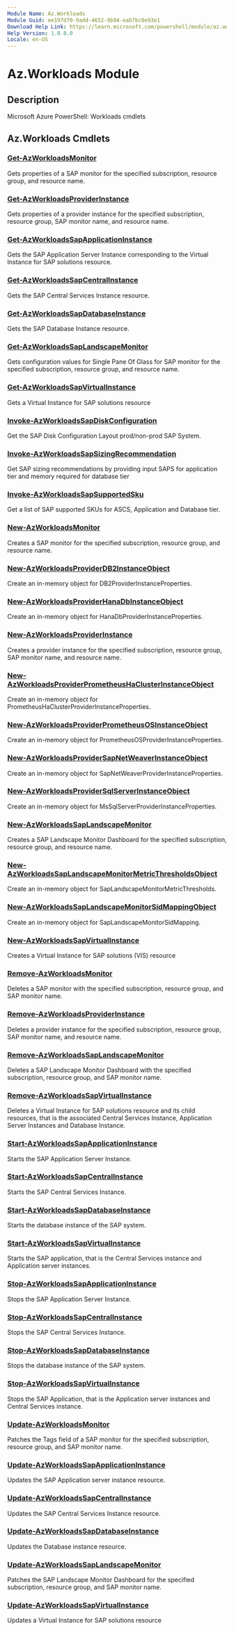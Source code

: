 ```yaml
---
Module Name: Az.Workloads
Module Guid: ee197d70-9add-4652-9b94-eab7bc0e93e1
Download Help Link: https://learn.microsoft.com/powershell/module/az.workloads
Help Version: 1.0.0.0
Locale: en-US
---
```


# Az.Workloads Module
## Description
Microsoft Azure PowerShell: Workloads cmdlets

## Az.Workloads Cmdlets
### [Get-AzWorkloadsMonitor](Get-AzWorkloadsMonitor.md)
Gets properties of a SAP monitor for the specified subscription, resource group, and resource name.

### [Get-AzWorkloadsProviderInstance](Get-AzWorkloadsProviderInstance.md)
Gets properties of a provider instance for the specified subscription, resource group, SAP monitor name, and resource name.

### [Get-AzWorkloadsSapApplicationInstance](Get-AzWorkloadsSapApplicationInstance.md)
Gets the SAP Application Server Instance corresponding to the Virtual Instance for SAP solutions resource.

### [Get-AzWorkloadsSapCentralInstance](Get-AzWorkloadsSapCentralInstance.md)
Gets the SAP Central Services Instance resource.

### [Get-AzWorkloadsSapDatabaseInstance](Get-AzWorkloadsSapDatabaseInstance.md)
Gets the SAP Database Instance resource.

### [Get-AzWorkloadsSapLandscapeMonitor](Get-AzWorkloadsSapLandscapeMonitor.md)
Gets configuration values for Single Pane Of Glass for SAP monitor for the specified subscription, resource group, and resource name.

### [Get-AzWorkloadsSapVirtualInstance](Get-AzWorkloadsSapVirtualInstance.md)
Gets a Virtual Instance for SAP solutions resource

### [Invoke-AzWorkloadsSapDiskConfiguration](Invoke-AzWorkloadsSapDiskConfiguration.md)
Get the SAP Disk Configuration Layout prod/non-prod SAP System.

### [Invoke-AzWorkloadsSapSizingRecommendation](Invoke-AzWorkloadsSapSizingRecommendation.md)
Get SAP sizing recommendations by providing input SAPS for application tier and memory required for database tier

### [Invoke-AzWorkloadsSapSupportedSku](Invoke-AzWorkloadsSapSupportedSku.md)
Get a list of SAP supported SKUs for ASCS, Application and Database tier.

### [New-AzWorkloadsMonitor](New-AzWorkloadsMonitor.md)
Creates a SAP monitor for the specified subscription, resource group, and resource name.

### [New-AzWorkloadsProviderDB2InstanceObject](New-AzWorkloadsProviderDB2InstanceObject.md)
Create an in-memory object for DB2ProviderInstanceProperties.

### [New-AzWorkloadsProviderHanaDbInstanceObject](New-AzWorkloadsProviderHanaDbInstanceObject.md)
Create an in-memory object for HanaDbProviderInstanceProperties.

### [New-AzWorkloadsProviderInstance](New-AzWorkloadsProviderInstance.md)
Creates a provider instance for the specified subscription, resource group, SAP monitor name, and resource name.

### [New-AzWorkloadsProviderPrometheusHaClusterInstanceObject](New-AzWorkloadsProviderPrometheusHaClusterInstanceObject.md)
Create an in-memory object for PrometheusHaClusterProviderInstanceProperties.

### [New-AzWorkloadsProviderPrometheusOSInstanceObject](New-AzWorkloadsProviderPrometheusOSInstanceObject.md)
Create an in-memory object for PrometheusOSProviderInstanceProperties.

### [New-AzWorkloadsProviderSapNetWeaverInstanceObject](New-AzWorkloadsProviderSapNetWeaverInstanceObject.md)
Create an in-memory object for SapNetWeaverProviderInstanceProperties.

### [New-AzWorkloadsProviderSqlServerInstanceObject](New-AzWorkloadsProviderSqlServerInstanceObject.md)
Create an in-memory object for MsSqlServerProviderInstanceProperties.

### [New-AzWorkloadsSapLandscapeMonitor](New-AzWorkloadsSapLandscapeMonitor.md)
Creates a SAP Landscape Monitor Dashboard for the specified subscription, resource group, and resource name.

### [New-AzWorkloadsSapLandscapeMonitorMetricThresholdsObject](New-AzWorkloadsSapLandscapeMonitorMetricThresholdsObject.md)
Create an in-memory object for SapLandscapeMonitorMetricThresholds.

### [New-AzWorkloadsSapLandscapeMonitorSidMappingObject](New-AzWorkloadsSapLandscapeMonitorSidMappingObject.md)
Create an in-memory object for SapLandscapeMonitorSidMapping.

### [New-AzWorkloadsSapVirtualInstance](New-AzWorkloadsSapVirtualInstance.md)
Creates a Virtual Instance for SAP solutions (VIS) resource

### [Remove-AzWorkloadsMonitor](Remove-AzWorkloadsMonitor.md)
Deletes a SAP monitor with the specified subscription, resource group, and SAP monitor name.

### [Remove-AzWorkloadsProviderInstance](Remove-AzWorkloadsProviderInstance.md)
Deletes a provider instance for the specified subscription, resource group, SAP monitor name, and resource name.

### [Remove-AzWorkloadsSapLandscapeMonitor](Remove-AzWorkloadsSapLandscapeMonitor.md)
Deletes a SAP Landscape Monitor Dashboard with the specified subscription, resource group, and SAP monitor name.

### [Remove-AzWorkloadsSapVirtualInstance](Remove-AzWorkloadsSapVirtualInstance.md)
Deletes a Virtual Instance for SAP solutions resource and its child resources, that is the associated Central Services Instance, Application Server Instances and Database Instance.

### [Start-AzWorkloadsSapApplicationInstance](Start-AzWorkloadsSapApplicationInstance.md)
Starts the SAP Application Server Instance.

### [Start-AzWorkloadsSapCentralInstance](Start-AzWorkloadsSapCentralInstance.md)
Starts the SAP Central Services Instance.

### [Start-AzWorkloadsSapDatabaseInstance](Start-AzWorkloadsSapDatabaseInstance.md)
Starts the database instance of the SAP system.

### [Start-AzWorkloadsSapVirtualInstance](Start-AzWorkloadsSapVirtualInstance.md)
Starts the SAP application, that is the Central Services instance and Application server instances.

### [Stop-AzWorkloadsSapApplicationInstance](Stop-AzWorkloadsSapApplicationInstance.md)
Stops the SAP Application Server Instance.

### [Stop-AzWorkloadsSapCentralInstance](Stop-AzWorkloadsSapCentralInstance.md)
Stops the SAP Central Services Instance.

### [Stop-AzWorkloadsSapDatabaseInstance](Stop-AzWorkloadsSapDatabaseInstance.md)
Stops the database instance of the SAP system.

### [Stop-AzWorkloadsSapVirtualInstance](Stop-AzWorkloadsSapVirtualInstance.md)
Stops the SAP Application, that is the Application server instances and Central Services instance.

### [Update-AzWorkloadsMonitor](Update-AzWorkloadsMonitor.md)
Patches the Tags field of a SAP monitor for the specified subscription, resource group, and SAP monitor name.

### [Update-AzWorkloadsSapApplicationInstance](Update-AzWorkloadsSapApplicationInstance.md)
Updates the SAP Application server instance resource.

### [Update-AzWorkloadsSapCentralInstance](Update-AzWorkloadsSapCentralInstance.md)
Updates the SAP Central Services Instance resource.

### [Update-AzWorkloadsSapDatabaseInstance](Update-AzWorkloadsSapDatabaseInstance.md)
Updates the Database instance resource.

### [Update-AzWorkloadsSapLandscapeMonitor](Update-AzWorkloadsSapLandscapeMonitor.md)
Patches the SAP Landscape Monitor Dashboard for the specified subscription, resource group, and SAP monitor name.

### [Update-AzWorkloadsSapVirtualInstance](Update-AzWorkloadsSapVirtualInstance.md)
Updates a Virtual Instance for SAP solutions resource

